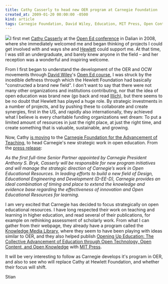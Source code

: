 ```yaml
---
title: Cathy Casserly to head new OER program at Carnegie Foundation
created_at: 2009-01-20 00:00:00 -0500
kind: article
tags: Carnegie Foundation, David Wiley, Education, MIT Press, Open Content, Open Educational Resources, Open Knowledge, open-education
---
```


![](http://www.hewlett.org/NR/rdonlyres/56C38A4F-7BAB-4BB9-A95D-8F3490BBBAE0/1060/CathyCasserly_resized.jpg)I
first met [Cathy
Casserly](http://www.hewlett.org/Programs/Education/Staff/cathyCasserly.htm)
at the [Open Ed
conference](http://www.core.org.cn/en/conferences/dalian_2008/index.htm)
in Dalian in 2008, where she immediately welcomed me and began thinking
of projects I could get involved with and ways she and
[Hewlett](http://www.hewlett.org) could support me. At that time, I was
still an undergraduate, and barely knew anyone in the field – and her
reception was a wonderful and inspiring welcome.

From I first began to understand the development of the OER and OCW
movements through [David Wiley](http://davidwiley.org/)'s [Open Ed
course](http://opencontent.org/wiki/index.php?title=Intro_Open_Ed_Syllabus),
I was struck by the incedible deftness through which the Hewlett
Foundation had basically "constructed a brand new field". I don't want
to say that there were not many other organizations and institutions
contributing, nor that the idea of open education was brand new (go back
and read
[Illich](http://www.preservenet.com/theory/Illich/Deschooling/intro.html)),
but there seems to be no doubt that Hewlett has played a huge role. By
strategic investments in a number of projects, and by pushing these to
collaborate and create synergies, first in the US, and rapidly also
internationally, they achieved what I believe is every charitable
funding organizations wet dream: To put a limited amount of resources in
just the right place, at just the right time, and create something that
is valuable, sustainable, and growing.

Now, Cathy [is
moving](http://carnegiefoundation.org/news/sub.asp?key=51&subkey=2855)
to the [Carnegie Foundation for the Advancement of
Teaching](http://carnegiefoundation.org/), to head Carnegie's new
strategic work in open education. From the [press
release](http://carnegiefoundation.org/news/sub.asp?key=51&subkey=2855):

*As the first full-time Senior Partner appointed by Carnegie President
Anthony S. Bryk, Casserly will be responsible for new program
initiatives and will manage the strategic direction of Carnegie’s work
in Open Educational Resources. In leading efforts to build a new field
of Design, Educational Engineering and Development (D-EE-D), Carnegie
provides an ideal combination of timing and place to extend the
knowledge and evidence base regarding the effectiveness of innovation
and Open Educational Resources for learning.*

I am very excited that Carnegie has decided to focus strategically on
open educational resources. I have long respected their work on teaching
and learning in higher education, and read several of their
publications, for example on rethinking assessment of scholarly work.
From what I can gather from their webpage, they already have a program
called the [Knowledge Media
Library](http://carnegiefoundation.org/programs/index.asp?key=38), where
they seem to have been playing with ideas similar to OER, and they also
helped publish [Opening Up Education: The Collective Advancement of
Education through Open Technology, Open Content, and Open
Knowledge](http://mitpress.mit.edu/catalog/item/default.asp?ttype=2&tid=11309)
with [MIT Press](http://mitpress.mit.edu/ "MIT Press").

It will be very interesting to follow as Carnegie develops it's program
in OER, and also to see who will replace Cathy at Hewlett Foundation,
and whether their focus will shift.

Stian
